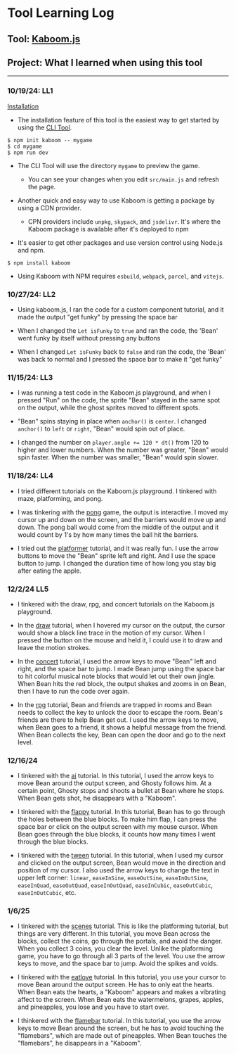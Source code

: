 # Tool Learning Log

## Tool: **[Kaboom.js](https://kaboomjs.com/)**

## Project: **What I learned when using this tool**

---

### 10/19/24: LL1

[Installation](https://kaboomjs.com/doc/setup)

* The installation feature of this tool is the easiest way to get started by using the [CLI Tool](https://www.npmjs.com/package/create-kaboom).

```JS
$ npm init kaboom -- mygame
$ cd mygame
$ npm run dev
```

* The CLI Tool will use the directory `mygame` to preview the game.

    * You can see your changes when you edit `src/main.js` and refresh the page.

* Another quick and easy way to use Kaboom is getting a package by using a CDN provider.

    * CPN providers include `unpkg`, `skypack`, and `jsdelivr`. It's where the Kaboom package is available after it's deployed to npm

* It's easier to get other packages and use version control using Node.js and npm.

```JS
$ npm install kaboom
```

* Using Kaboom with NPM requires `esbuild`, `webpack`, `parcel`, and `vitejs`.

### 10/27/24: LL2

* Using kaboom.js, I ran the code for a custom component tutorial, and it made the output "get funky" by pressing the space bar

* When I changed the `Let isFunky` to `true` and ran the code, the 'Bean' went funky by itself without pressing any buttons

* When I changed `Let isFunky` back to `false` and ran the code, the 'Bean' was back to normal and I pressed the space bar to make it "get funky"

### 11/15/24: LL3

* I was running a test code in the Kaboom.js playground, and when I pressed "Run" on the code, the sprite "Bean" stayed in the same spot on the output, while the ghost sprites moved to different spots.

* "Bean" spins staying in place  when `anchor()` is `center`. I changed `anchor()` to `left` or `right`, "Bean" would spin out of place.

* I changed the number on `player.angle += 120 * dt()` from 120 to higher  and lower numbers. When the number was greater, "Bean" would spin faster. When the number was smaller, "Bean" would spin slower.

### 11/18/24: LL4

* I tried different tutorials on the Kaboom.js playground. I tinkered with maze, platforming, and pong.

* I was tinkering with the [pong](https://kaboomjs.com/play?example=pong) game, the output is interactive. I moved my cursor up and down on the screen, and the barriers would move up and down. The pong ball would come from the middle of the output and it would count by 1's by how many times the ball hit the barriers.

* I tried out the [platformer](https://kaboomjs.com/play?example=platformer) tutorial, and it was really fun. I use the arrow buttons to move the "Bean" sprite left and right. And I use the space button to jump. I changed the duration time of how long you stay big after eating the apple.

### 12/2/24 LL5

* I tinkered with the draw, rpg, and concert tutorials on the Kaboom.js playground.

* In the [draw](https://kaboomjs.com/play?example=draw) tutorial, when I hovered my cursor on the output, the cursor would show a black line trace in the motion of my cursor. When I pressed the button on the mouse and held it, I could use it to draw and leave the motion strokes.

* In the [concert](https://kaboomjs.com/play?example=concert) tutorial, I used the arrow keys to move "Bean" left and right, and the space bar to jump. I made Bean jump using the space bar to hit colorful musical note blocks that would let out their own jingle. When Bean hits the red block, the output shakes and zooms in on Bean, then I have to run the code over again.

* In the [rpg](https://kaboomjs.com/play?example=rpg) tutorial, Bean and friends are trapped in rooms and Bean needs to collect the key to unlock the door to escape the room. Bean's friends are there to help Bean get out. I used the arrow keys to move, when Bean goes to a friend, it shows a helpful message from the friend. When Bean collects the key, Bean can open the door and go to the next level.

### 12/16/24

* I tinkered with the [ai](https://kaboomjs.com/play?example=ai) tutorial. In this tutorial, I used the arrow keys to move Bean around the output screen, and Ghosty follows him. At a certain point, Ghosty stops and shoots a bullet at Bean where he stops. When Bean gets shot, he disappears with a "Kaboom".

* I tinkered with the [flappy](https://kaboomjs.com/play?example=flappy) tutorial. In this tutorial, Bean has to go through the holes between the blue blocks. To make him flap, I can press the space bar or click on the output screen with my mouse cursor. When Bean goes through the blue blocks, it counts how many times I went through the blue blocks.

* I tinkered with the [tween](https://kaboomjs.com/play?example=tween) tutorial. In this tutorial, when I used my cursor and clicked on the output screen, Bean would move in the direction and position of my cursor. I also used the arrow keys to change the text in upper left corner: `linear`, `easeInSine`, `easeOutSine`, `easeInOutSine`, `easeInQuad`, `easeOutQuad`, `easeInOutQuad`, `easeInCubic`, `easeOutCubic`, `easeInOutCubic`, etc.

### 1/6/25

* I tinkered with the [scenes](https://kaboomjs.com/play?example=scenes) tutorial. This is like the platforming tutorial, but things are very different. In this tutorial, you move Bean across the blocks, collect the coins, go through the portals, and avoid the danger. When you collect 3 coins, you clear the level. Unlike the plaforming game, you have to go through all 3 parts of the level. You use the arrow keys to move, and the space bar to jump. Avoid the spikes and voids.

* I tinkered with the [eatlove](https://kaboomjs.com/play?example=eatlove) tutorial. In this tutorial, you use your cursor to move Bean around the output screen. He has to only eat the hearts. When Bean eats the hearts, a "Kaboom" appears and makes a vibrating affect to the screen. When Bean eats the watermelons, grapes, apples, and pineapples, you lose and you have to start over.

* I thinkered with the [flamebar](https://kaboomjs.com/play?example=flamebar) tutorial. In this tutorial, you use the arrow keys to move Bean around the screen, but he has to avoid touching the "flamebars", which are made out of pineapples. When Bean touches the "flamebars", he disappears in a "Kaboom".

<!--
* Links you used today (websites, videos, etc)
* Things you tried, progress you made, etc
* Challenges, a-ha moments, etc
* Questions you still have
* What you're going to try next
-->
